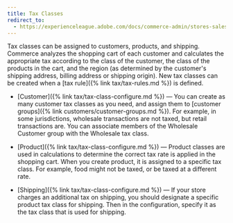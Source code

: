 ```yaml
---
title: Tax Classes
redirect_to:
  - https://experienceleague.adobe.com/docs/commerce-admin/stores-sales/site-store/taxes/tax-class.html
---
```


Tax classes can be assigned to customers, products, and shipping. Commerce analyzes the shopping cart of each customer and calculates the appropriate tax according to the class of the customer, the class of the products in the cart, and the region (as determined by the customer's shipping address, billing address or shipping origin). New tax classes can be created when a [tax rule]({% link tax/tax-rules.md %}) is defined.

- [Customer]({% link tax/tax-class-configure.md %}) — You can create as many customer tax classes as you need, and assign them to [customer groups]({% link customers/customer-groups.md %}). For example, in some jurisdictions, wholesale transactions are not taxed, but retail transactions are. You can associate members of the Wholesale Customer group with the Wholesale tax class.

- [Product]({% link tax/tax-class-configure.md %}) — Product classes are used in calculations to determine the correct tax rate is applied in the shopping cart. When you create product, it is assigned to a specific tax class. For example, food might not be taxed, or be taxed at a different rate.

- [Shipping]({% link tax/tax-class-configure.md %}) — If your store charges an additional tax on shipping, you should designate a specific product tax class for shipping. Then in the configuration, specify it as the tax class that is used for shipping.
